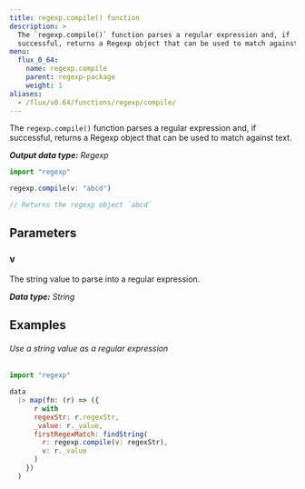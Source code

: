 ```yaml
---
title: regexp.compile() function
description: >
  The `regexp.compile()` function parses a regular expression and, if
  successful, returns a Regexp object that can be used to match against text.
menu:
  flux_0_64:
    name: regexp.compile
    parent: regexp-package
    weight: 1
aliases:
  - /flux/v0.64/functions/regexp/compile/
---
```


The `regexp.compile()` function parses a regular expression and, if successful,
returns a Regexp object that can be used to match against text.

_**Output data type:** Regexp_

```js
import "regexp"

regexp.compile(v: "abcd")

// Returns the regexp object `abcd`
```

## Parameters

### v
The string value to parse into a regular expression.

_**Data type:** String_

## Examples

###### Use a string value as a regular expression
```js
import "regexp"

data
  |> map(fn: (r) => ({
      r with
      regexStr: r.regexStr,
      _value: r._value,
      firstRegexMatch: findString(
        r: regexp.compile(v: regexStr),
        v: r._value
      )
    })
  )
```
